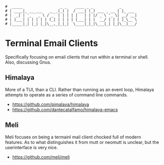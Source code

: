 ```text
#  _____                 _ _    ____ _ _            _
# | ____|_ __ ___   __ _(_) |  / ___| (_) ___ _ __ | |_ ___
# |  _| | '_ ` _ \ / _` | | | | |   | | |/ _ \ '_ \| __/ __|
# | |___| | | | | | (_| | | | | |___| | |  __/ | | | |_\__ \
# |_____|_| |_| |_|\__,_|_|_|  \____|_|_|\___|_| |_|\__|___/
```

Terminal Email Clients
======================

Specifically focusing on email clients that run within a terminal or shell. Also, discussing Gnus.

Himalaya
--------

More of a TUI, than a CLI. Rather than running as an event loop, Himalaya attempts to operate as a series of
command line commands.

- https://github.com/pimalaya/himalaya
- https://github.com/dantecatalfamo/himalaya-emacs

Meli
----

Meli focuses on being a termainl mail client chocked full of modern features. As to what distinguishes it from
mutt or neomutt is unclear, but the userinterface is very nice.

- https://github.com/meli/meli
